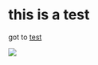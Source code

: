 # this is a test

got to <a href="http://www.test.com">test</a>

<img src="http://c1.thejournal.ie/media/2015/08/intelligence-2-752x501.jpg" />
